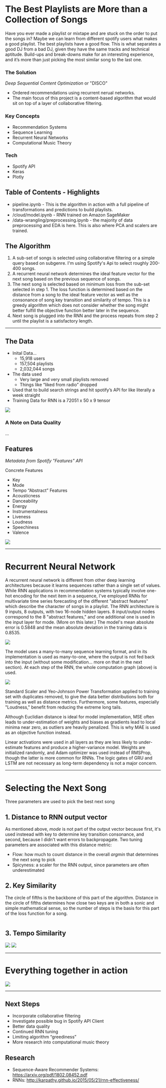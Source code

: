# The Best Playlists are More than a Collection of Songs
Have you ever made a playlist or mixtape and are stuck on the order to put the songs in?  Maybe we can learn from different spotify users what makes a good playlist.
The best playlists have a good flow.  This is what separates a good DJ from a bad DJ, given they have the same tracks and technical aptitude.  Build-ups and break-downs make for an interesting experience, and it’s more than just picking the most similar song to the last one.

### The Solution
_Deep Sequential Content Optimization_ or "DISCO"
- Ordered recommendations using recurrent nerual networks.
- The main focus of this project is a content-based algorithm that would sit on top of a layer of collaborative filtering.

### Key Concepts
- Recommendation Systems
- Sequence Learning
- Recurrent Neural Networks
- Computational Music Theory

 ### Tech
 - Spotify API
 - Keras
 - Plotly


## Table of Contents - Highlights
- pipeline.ipynb - This is the algorithm in action with a full pipeline of transformations and predictions to build playlists.
- /cloud/model.ipynb - RNN trained on Amazon SageMaker
- /data-wrangling/preprocessing.ipynb - the majority of data preprocessing and EDA is here.  This is also where PCA and scalers are trained.

## The Algorithm
1. A sub-set of songs is selected using collaborative filtering or a simple query based on subgenre.  I'm using Spotify's Api to select roughly 200-400 songs.
2. A recurrent neural network determines the ideal feature vector for the next song based on the previous sequence of songs.
3. The next song is selected based on minimum loss from the sub-set selected in step 1.  The loss function is determined based on the distance from a song to the ideal feature vector as well as the consonance of song key transition and similarity of tempo. This is a greedy algorithm which does not consider whether the song might better fulfill the objective function better later in the sequence.
4. Next song is plugged into the RNN and the process repeats from step 2 until the playlist is a satisfactory length.

---
## The Data
- Inital Data...
  - 15,918 users
  - 157,504 playlists
  - 2,032,044 songs
- The data used
  - Very large and very small playlists removed
  - Things like “liked from radio” dropped
- Used that to build search strings and hit spotify’s API for like literally a week straight
- Training Data for RNN is a 72051 x 50 x 9 tensor

<img src = "images/distplot.png"/>

### A Note on Data Quality
...

## Features
_Metadata from Spotify "Features" API_

Concrete Features
- Key
- Mode
- Tempo
“Abstract” Features
- Acousticness
- Danceability
- Energy
- Instrumentalness
- Liveness
- Loudness
- Speechiness
- Valence

<img src= "images/heatmap.png">

---
# Recurrent Neural Network
A recurrent neural network is different from other deep learning architectures because it learns sequences rather than a single set of values.  While RNN applications in recommendation systems typically involve one-hot encoding for the next item in a sequence, I've employed RNNs for multivariate time series forecasting of the different "abstract features" which describe the character of songs in a playlist.  The RNN architecture is 9 inputs, 8 outputs, with two 16-node hidden layers.  8 input/output nodes correspond to the 8 "abstract features," and one additional one is used in the input layer for mode. (More on this later.) The model's mean absolute error is 0.5848 and the mean absolute deviation in the training data is 0.8535.

<img src="images/architecture.png"/>

The model uses a many-to-many sequence learning format, and in its implementation is used as many-to-one, where the output is not fed back into the input (without some modification... more on that in the next section).  At each step of the RNN, the whole computation graph (above) is used.

<img src="images/many-to-one.png"/>

Standard Scaler and Yeo-Johnson Power Transformation applied to training set with duplicates removed, to give the data better distributions both for training as well as distance metrics.  Furthermore, some features, especially "Loudness," benefit from reducing the extreme long tails.

Although Euclidian distance is ideal for model implementation, MSE often leads to under-estimation of weights and biases as gradients lead to local minima near zero, as outliers are heavily penalized.  This is why MAE is used as an objective function instead.

Linear activations were used in all layers as they are less likely to under-estimate features and produce a higher-variance model.  Weights are initialized randomly, and Adam optimizer was used instead of RMSProp, though the latter is more common for RNNs.  The logic gates of GRU and LSTM are not necessary as long-term dependency is not a major concern.

---

# Selecting the Next Song
Three parameters are used to pick the best next song

## 1. Distance to RNN output vector
As mentioned above, _mode_ is not part of the output vector because first, it's used insteead with key to determine key transition consonance, and second, because I didn't want errors to backpropagate. Two tuning parameters are associated with this distance metric:
- Flow: how much to count distance in the overall _argmin_ that determines the next song to pick
- Spicyness: a scaler for the RNN output, since parameters are often underestimated

## 2. Key Similarity
The circle of fifths is the backbone of this part of the algorithm.  Distance in the circle of fifths determines how close two keys are in both a sonic and simple mathematical sense, so the number of steps is the basis for this part of the loss function for a song.

<img/>

## 3. Tempo Similarity

<img src = "images/tempo_similarity.png"/>
<img src = "images/tempo_2d_simple.png"/>

---
# Everything together in action

<img src = "images/playlist_path_example.png"/>

---
## Next Steps
- Incorporate collaborative filtering
- Investigate possible bug in Spotify API Client
- Better data quality
- Continued RNN tuning
- Limiting algorithm “greediness”
- More research into computational music theory


## Research
- Sequence-Aware Recommender Systems: https://arxiv.org/pdf/1802.08452.pdf
- RNNs: http://karpathy.github.io/2015/05/21/rnn-effectiveness/

 


